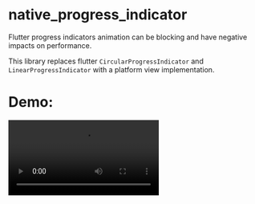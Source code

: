 # native_progress_indicator

Flutter progress indicators animation can be blocking and have negative impacts on performance.

This library replaces flutter `CircularProgressIndicator` and `LinearProgressIndicator` with a platform view implementation.


# Demo:

![](https://github.com/cedvdb/flutter_native_progress_indicator/raw/refs/heads/main/native_indicators_recording.mov)

